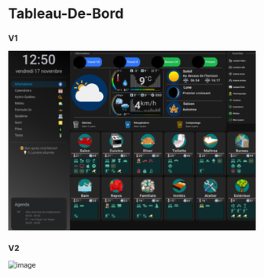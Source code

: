 # Tableau-De-Bord


### V1

![Markdown Tableau](Mon-Tableau-De-Bord-V1/images/page-informations.jpg)


### V2

![image](https://github.com/MichelJourdain/Tableau-De-Bord/assets/83040228/baf1383a-21f5-4596-ad26-1851f64d5778)


